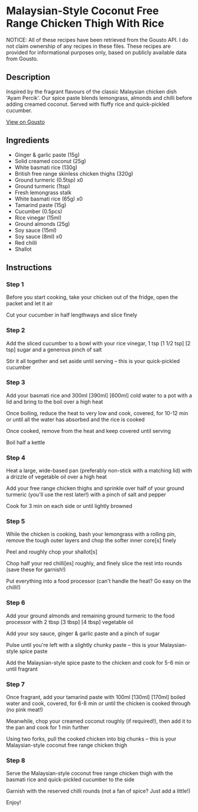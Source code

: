 # Malaysian-Style Coconut Free Range Chicken Thigh With Rice

NOTICE: All of these recipes have been retrieved from the Gousto API. I do not claim ownership of any recipes in these files. These recipes are provided for informational purposes only, based on publicly available data from Gousto.

## Description

Inspired by the fragrant flavours of the classic Malaysian chicken dish 'Ayam Percik'. Our spice paste blends lemongrass, almonds and chilli before adding creamed coconut. Served with fluffy rice and quick-pickled cucumber.

[View on Gousto](https://www.gousto.co.uk/recipes/cookbook/malaysian-style-coconut-free-range-chicken-with-rice)

## Ingredients

- Ginger & garlic paste (15g)
- Solid creamed coconut (25g)
- White basmati rice (130g)
- British free range skinless chicken thighs (320g)
- Ground turmeric (0.5tsp) x0
- Ground turmeric (1tsp)
- Fresh lemongrass stalk
- White basmati rice (65g) x0
- Tamarind paste (15g)
- Cucumber (0.5pcs)
- Rice vinegar (15ml)
- Ground almonds (25g)
- Soy sauce (15ml)
- Soy sauce (8ml) x0
- Red chilli
- Shallot

## Instructions


### Step 1

Before you start cooking, take your chicken out of the fridge, open the packet and let it air

Cut your cucumber in half lengthways and slice finely


### Step 2

Add the sliced cucumber to a bowl with your rice vinegar, 1 tsp <span class="text-purple">[1 1/2 tsp]</span> <span class="text-danger">[2 tsp] </span>sugar and a generous pinch of salt

Stir it all together and set aside until serving – this is your quick-pickled cucumber


### Step 3

Add your basmati rice and 300ml <span class="text-purple">[390ml]</span> <span class="text-danger">[600ml]</span> cold water to a pot with a lid and bring to the boil over a high heat

Once boiling, reduce the heat to very low and cook, covered, for 10-12 min or until all the water has absorbed and the rice is cooked

Once cooked, remove from the heat and keep covered until serving

Boil half a kettle


### Step 4

Heat a large, wide-based pan (preferably non-stick with a matching lid) with a drizzle of vegetable oil over a high heat

Add your free range chicken thighs and sprinkle over half of your ground turmeric (you'll use the rest later!) with a pinch of salt and pepper

Cook for 3 min on each side or until lightly browned


### Step 5

While the chicken is cooking, bash your lemongrass with a rolling pin, remove the tough outer layers and chop the softer inner core[s] finely

Peel and roughly chop your shallot[s]

Chop half your red chilli[es] roughly, and finely slice the rest into rounds (save these for garnish!)

Put everything into a food processor (can't handle the heat? Go easy on the chilli!)


### Step 6

Add your ground almonds and remaining ground turmeric to the food processor with 2 tbsp<span class="text-purple"> [3 tbsp]</span> <span class="text-danger">[4 tbsp]</span> vegetable oil

Add your soy sauce, ginger & garlic paste and a pinch of sugar

Pulse until you're left with a slightly chunky paste – this is your Malaysian-style spice paste

Add the Malaysian-style spice paste to the chicken and cook for 5-6 min or until fragrant


### Step 7

Once fragrant, add your tamarind paste with 100ml <span class="text-purple">[130ml]</span><span class="text-danger"> [170ml]</span> boiled water and cook, covered, for 6-8 min or until the chicken is cooked through (no pink meat!)

Meanwhile, chop your creamed coconut roughly (if required!), then add it to the pan and cook for 1 min further

Using two forks, pull the cooked chicken into big chunks – this is your Malaysian-style coconut free range chicken thigh

### Step 8

Serve the Malaysian-style coconut free range chicken thigh with the basmati rice and quick-pickled cucumber to the side

Garnish with the reserved chilli rounds (not a fan of spice? Just add a little!)

Enjoy!

